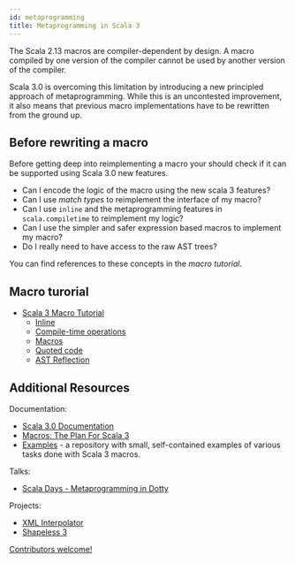 ```yaml
---
id: metaprogramming
title: Metaprogramming in Scala 3
---
```


The Scala 2.13 macros are compiler-dependent by design.
A macro compiled by one version of the compiler cannot be used by another version of the compiler.

Scala 3.0 is overcoming this limitation by introducing a new principled approach of metaprogramming.
While this is an uncontested improvement, it also means that previous macro implementations have to be rewritten from the ground up.

## Before rewriting a macro

Before getting deep into reimplementing a macro your should check if it can be supported using Scala 3.0 new features.

* Can I encode the logic of the macro using the new scala 3 features?
* Can I use *match types* to reimplement the interface of my macro?
* Can I use `inline` and the metaprogramming features in `scala.compiletime` to reimplement my logic?
* Can I use the simpler and safer expression based macros to implement my macro?
* Do I really need to have access to the raw AST trees?

You can find references to these concepts in the _macro tutorial_.

## Macro turorial

* [Scala 3 Macro Tutorial](https://lampepfl.github.io/scala3-macro-tutorial/docs/tutorial/introduction.html)
  * [Inline](https://lampepfl.github.io/scala3-macro-tutorial/docs/tutorial/inline.html)
  * [Compile-time operations](https://lampepfl.github.io/scala3-macro-tutorial/docs/tutorial/compile-time-operations.html)
  * [Macros](https://lampepfl.github.io/scala3-macro-tutorial/docs/tutorial/scala-3-macros.html)
  * [Quoted code](https://lampepfl.github.io/scala3-macro-tutorial/docs/tutorial/quoted-code.html)
  * [AST Reflection](https://lampepfl.github.io/scala3-macro-tutorial/docs/tutorial/tasty-reflection.html)
## Additional Resources

Documentation:
- [Scala 3.0 Documentation](https://dotty.epfl.ch/docs/reference/metaprogramming/toc.html)
- [Macros: The Plan For Scala 3](https://www.scala-lang.org/blog/2018/04/30/in-a-nutshell.html)
- [Examples](https://github.com/lampepfl/dotty-macro-examples) - a repository with small, self-contained examples of various tasks done with Scala 3 macros.

Talks:
* [Scala Days - Metaprogramming in Dotty](https://www.youtube.com/watch?v=ZfDS_gJyPTc)

Projects:
* [XML Interpolator](https://github.com/dotty-staging/xml-interpolator/tree/master)
* [Shapeless 3](https://github.com/dotty-staging/shapeless/tree/shapeless-3)

[Contributors welcome!](../contributing.md)
